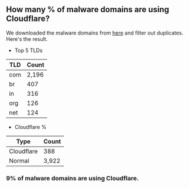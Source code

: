 ## How many % of malware domains are using Cloudflare?


We downloaded the malware domains from [here](https://urlhaus.abuse.ch) and filter out duplicates.
Here's the result.


[//]: # (start replacement)


- Top 5 TLDs

| TLD | Count |
| --- | --- |
| com | 2,196 |
| br | 407 |
| in | 316 |
| org | 126 |
| net | 124 |


- Cloudflare %

| Type | Count |
| --- | --- |
| Cloudflare | 388 |
| Normal | 3,922 |


### 9% of malware domains are using Cloudflare.